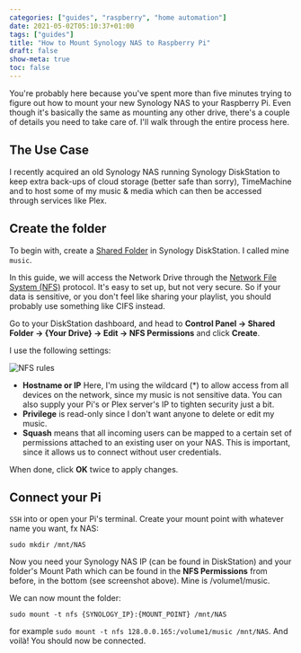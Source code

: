 ```yaml
---
categories: ["guides", "raspberry", "home automation"]
date: 2021-05-02T05:10:37+01:00
tags: ["guides"]
title: "How to Mount Synology NAS to Raspberry Pi"
draft: false
show-meta: true
toc: false
---
```


You're probably here because you've spent more than five minutes trying to figure out how to mount your new Synology NAS to your Raspberry Pi. Even though it's basically the same as mounting any other drive, there's a couple of details you need to take care of. I'll walk through the entire process here.

## The Use Case
I recently acquired an old Synology NAS running Synology DiskStation to keep extra back-ups of cloud storage (better safe than sorry), TimeMachine and to host some of my music & media which can then be accessed through services like Plex.

## Create the folder
To begin with, create a [Shared Folder](https://www.synology.com/en-us/knowledgebase/DSM/help/DSM/AdminCenter/file_share_create) in Synology DiskStation. I called mine `music`.

In this guide, we will access the Network Drive through the [Network File System (NFS)](https://www.geeksforgeeks.org/difference-between-nfs-and-cifs/) protocol. It's easy to set up, but not very secure. So if your data is sensitive, or you don't feel like sharing your playlist, you should probably use something like CIFS instead.

Go to your DiskStation dashboard, and head to **Control Panel -> Shared Folder -> {Your Drive} -> Edit -> NFS Permissions** and click **Create**.

I use the following settings:

![NFS rules](/raspberry-nfs/edit-nfs-rule.png)

* **Hostname or IP** Here, I'm using the wildcard (*) to allow access from all devices on the network, since my music is not sensitive data. You can also supply your Pi's or Plex server's IP to tighten security just a bit.
* **Privilege** is read-only since I don't want anyone to delete or edit my music.
* **Squash** means that all incoming users can be mapped to a certain set of permissions attached to an existing user on your NAS. This is important, since it allows us to connect without user credentials.

When done, click **OK** twice to apply changes.

## Connect your Pi

`SSH` into or open your Pi's terminal. Create your mount point with whatever name you want, fx NAS:

```shell
sudo mkdir /mnt/NAS
```

Now you need your Synology NAS IP (can be found in DiskStation) and your folder's Mount Path which can be found in the **NFS Permissions**
from before, in the bottom (see screenshot above). Mine is /volume1/music.

We can now mount the folder:
```shell
sudo mount -t nfs {SYNOLOGY_IP}:{MOUNT_POINT} /mnt/NAS
```
for example `sudo mount -t nfs 128.0.0.165:/volume1/music /mnt/NAS`. And voilà! You should now be connected.
